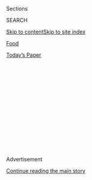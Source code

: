 <div id="app">

<div>

<div>

<div>

<div class="NYTAppHideMasthead css-1q2w90k e1suatyy0">

<div class="section css-ui9rw0 e1suatyy2">

<div class="css-eph4ug er09x8g0">

<div class="css-6n7j50">

</div>

<span class="css-1dv1kvn">Sections</span>

<div class="css-10488qs">

<span class="css-1dv1kvn">SEARCH</span>

</div>

[Skip to content](#site-content)[Skip to site
index](#site-index)

</div>

<div id="masthead-section-label" class="css-1wr3we4 eaxe0e00">

[Food](https://www.nytimes3xbfgragh.onion/section/food)

</div>

<div class="css-10698na e1huz5gh0">

</div>

</div>

<div id="masthead-bar-one" class="section hasLinks css-15hmgas e1csuq9d3">

<div class="css-uqyvli e1csuq9d0">

</div>

<div class="css-1uqjmks e1csuq9d1">

</div>

<div class="css-9e9ivx">

[](https://myaccount.nytimes3xbfgragh.onion/auth/login?response_type=cookie&client_id=vi)

</div>

<div class="css-1bvtpon e1csuq9d2">

[Today’s
Paper](https://www.nytimes3xbfgragh.onion/section/todayspaper)

</div>

</div>

</div>

</div>

<div data-aria-hidden="false">

<div id="site-content" data-role="main">

<div>

<div class="css-1aor85t" style="opacity:0.000000001;z-index:-1;visibility:hidden">

<div class="css-1hqnpie">

<div class="css-epjblv">

<span class="css-17xtcya">[Food](/section/food)</span><span class="css-x15j1o">|</span><span class="css-fwqvlz">New
Food Halls Sprout Up in New York
City</span>

</div>

<div class="css-k008qs">

<div class="css-1iwv8en">

<span class="css-18z7m18"></span>

<div>

</div>

</div>

<span class="css-1n6z4y">https://nyti.ms/2NMw1Mw</span>

<div class="css-1705lsu">

<div class="css-4xjgmj">

<div class="css-4skfbu" data-role="toolbar" data-aria-label="Social Media Share buttons, Save button, and Comments Panel with current comment count" data-testid="share-tools">

  - 
  - 
  - 
  - 
    
    <div class="css-6n7j50">
    
    </div>

  - 
  - 

</div>

</div>

</div>

</div>

</div>

</div>

<div class="css-13pd83m">

</div>

<div id="top-wrapper" class="css-1sy8kpn">

<div id="top-slug" class="css-l9onyx">

Advertisement

</div>

[Continue reading the main
story](#after-top)

<div class="ad top-wrapper" style="text-align:center;height:100%;display:block;min-height:250px">

<div id="top" class="place-ad" data-position="top" data-size-key="top">

</div>

</div>

<div id="after-top">

</div>

</div>

<div>

<div id="sponsor-wrapper" class="css-1hyfx7x">

<div id="sponsor-slug" class="css-19vbshk">

Supported by

</div>

[Continue reading the main
story](#after-sponsor)

<div id="sponsor" class="ad sponsor-wrapper" style="text-align:center;height:100%;display:block">

</div>

<div id="after-sponsor">

</div>

</div>

<div class="css-186x18t">

Front Burner

</div>

<div class="css-1vkm6nb ehdk2mb0">

# New Food Halls Sprout Up in New York City

</div>

The Deco, in the garment district, will host outposts of popular shops,
as expansions come to the Chelsea and Essex markets.

<div class="css-79elbk" data-testid="photoviewer-wrapper">

<div class="css-z3e15g" data-testid="photoviewer-wrapper-hidden">

</div>

<div class="css-1a48zt4 ehw59r15" data-testid="photoviewer-children">

![<span class="css-16f3y1r e13ogyst0" data-aria-hidden="true">The Deco
will open in
October.</span><span class="css-cnj6d5 e1z0qqy90" itemprop="copyrightHolder"><span class="css-1ly73wi e1tej78p0">Credit...</span><span><span>Daniel
Krieger for The New York
Times</span></span></span>](https://static01.graylady3jvrrxbe.onion/images/2019/09/04/dining/03Burner1/merlin_159808254_691fe8bc-8abd-4694-8f82-51ce61cfa776-articleLarge.jpg?quality=75&auto=webp&disable=upscale)

</div>

</div>

<div class="css-18e8msd">

<div class="css-vp77d3 epjyd6m0">

<div class="css-hus3qt ey68jwv0" data-aria-hidden="true">

[![Florence
Fabricant](https://static01.graylady3jvrrxbe.onion/images/2018/07/16/multimedia/author-florence-fabricant/author-florence-fabricant-thumbLarge.png
"Florence Fabricant")](https://www.nytimes3xbfgragh.onion/by/florence-fabricant)

</div>

<div class="css-1baulvz">

By [<span class="css-1baulvz last-byline" itemprop="name">Florence
Fabricant</span>](https://www.nytimes3xbfgragh.onion/by/florence-fabricant)

</div>

</div>

  - 
    
    <div class="css-ld3wwf e16638kd2">
    
    Sept. 3,
    2019
    
    </div>

  - 
    
    <div class="css-4xjgmj">
    
    <div class="css-d8bdto" data-role="toolbar" data-aria-label="Social Media Share buttons, Save button, and Comments Panel with current comment count" data-testid="share-tools">
    
      - 
      - 
      - 
      - 
        
        <div class="css-6n7j50">
        
        </div>
    
      - 
      - 
    
    </div>
    
    </div>

</div>

</div>

<div class="section meteredContent css-1r7ky0e" name="articleBody" itemprop="articleBody">

<div class="css-1fanzo5 StoryBodyCompanionColumn">

<div class="css-53u6y8">

New York has become a food-hall town, with perhaps more of these
collections of food and dining stalls than in any other city in the
country. This season, there will be some showy additions, as operators
are increasingly selective as to who gets to set up shop.

## [The Deco](https://thedeconewyork.com/)

Doris Huang has filled her shiny cobalt-and-gold food hall with a
cross-section of options including Huli Huli for Hawaiian fare, like
[huli huli
chicken](https://cooking.nytimes3xbfgragh.onion/recipes/1020347-huli-huli-chicken)
(but no poke); Papa Poule rotisserie chicken from the Maman group;
[Nansense](https://www.nytimes3xbfgragh.onion/2018/11/29/dining/nansense-food-truck-review.html)
for Afghan specialties; [Little Tong Noodle
Shop](https://www.nytimes3xbfgragh.onion/2017/07/11/dining/little-tong-noodle-shop-review-east-village.html)
from Simone Tong (who is also opening a restaurant, Silver Apricot, this
fall); [Mani in Pasta](https://www.maniinpastamenu.com/) for pizza and
Roman items; and [Beach
Bistro 96](https://www.nytimes3xbfgragh.onion/2016/07/20/dining/brazilian-food-rockaways-beach-bistro-96.html)
with Brazilian bites from Rockaway Beach. The stalls surround a big
gilded bar for wine, beer and cocktails.

The Deco, 231 West 39th Street (between Seventh and Eighth Avenues),
October.

</div>

</div>

<div class="css-79elbk" data-testid="photoviewer-wrapper">

<div class="css-z3e15g" data-testid="photoviewer-wrapper-hidden">

</div>

<div class="css-1a48zt4 ehw59r15" data-testid="photoviewer-children">

![<span class="css-16f3y1r e13ogyst0" data-aria-hidden="true">Cheese tea
and other delights can be found at
8sia.</span><span class="css-cnj6d5 e1z0qqy90" itemprop="copyrightHolder"><span class="css-1ly73wi e1tej78p0">Credit...</span><span>Tony
Cenicola/The New York
Times</span></span>](https://static01.graylady3jvrrxbe.onion/images/2019/09/04/dining/03Burner2/merlin_159887247_35c42174-d6b5-45c7-b5c2-fe1d274288af-articleLarge.jpg?quality=75&auto=webp&disable=upscale)

</div>

</div>

<div class="css-1fanzo5 StoryBodyCompanionColumn">

<div class="css-53u6y8">

## 8SIA

The stalls in this new two-story space all serve Asian food, as the name
implies, with a focus on street food. The bright stands, assembled by
the developer Chi Zhang, are Yaso Noodle Bar, with pan-fried bao, soup
dumplings and noodles from Shanghai; Rice-On\! with bowls, rolls and
sushi; Curry 42, for foods from southeast Asia; Debutea, for bubble,
fruit and cheese tea; and upstairs, Bee Patterns for egg bubble waffles
with gelato.

8sia, 220 East 42nd Street (Second Avenue), September.*\[*[*Click here
to read more from our restaurant
preview.*](https://www.nytimes3xbfgragh.onion/2019/09/03/dining/fall-restaurant-preview-nyc.html)*\]*

</div>

</div>

<div class="css-79elbk" data-testid="photoviewer-wrapper">

<div class="css-z3e15g" data-testid="photoviewer-wrapper-hidden">

</div>

<div class="css-1a48zt4 ehw59r15" data-testid="photoviewer-children">

<div class="css-1xdhyk6 erfvjey0">

<span class="css-1ly73wi e1tej78p0">Image</span>

<div class="css-zjzyr8">

<div data-testid="lazyimage-container" style="height:257.77777777777777px">

</div>

</div>

</div>

<span class="css-16f3y1r e13ogyst0" data-aria-hidden="true">Many of the
tenants at the Market Line are from the Lower East Side and
Chinatown.</span><span class="css-cnj6d5 e1z0qqy90" itemprop="copyrightHolder"><span class="css-1ly73wi e1tej78p0">Credit...</span><span>Emon
Hassan for The New York Times</span></span>

</div>

</div>

<div class="css-1fanzo5 StoryBodyCompanionColumn">

<div class="css-53u6y8">

## The Market Line

The dozens of bright stalls in the new Essex Market, which opened in
May, are not enough for the enormous Essex Crossing development on the
Lower East Side. This fall, the Market Line, with another 30 vendors of
prepared food and fresh ingredients, including some restaurants, will
open in the lower level. Coming are [Schaller &
Weber](https://schallerweber.com/) for sausages; [Tortilleria
Nixtamal](https://www.tortillerianixtamal.com/)’s Mexican foods; Que
Chevere for Puerto Rican food; the [Grand Delancey Beer
Hall](https://marketline.nyc/vendors/grand-delancey/), where imbibers
can order food from other kiosks; and [Essex
Pearl](https://www.essexpearl.com/), a fish market, with a restaurant.
Many of the tenants are from the Lower East Side and Chinatown. Rohan
Mehra — a principal of Prusik Group, a developer and a founder of the
market — said Market Line will complement, not compete with, the Essex
Market upstairs. By 2021, Market Line will triple in size to make the
whole thing one of the largest city markets in the world.

The Market Line, 115 Delancey Street (Essex Street),
October.

</div>

</div>

<div class="css-79elbk" data-testid="photoviewer-wrapper">

<div class="css-z3e15g" data-testid="photoviewer-wrapper-hidden">

</div>

<div class="css-1a48zt4 ehw59r15" data-testid="photoviewer-children">

<div class="css-1xdhyk6 erfvjey0">

<span class="css-1ly73wi e1tej78p0">Image</span>

<div class="css-zjzyr8">

<div data-testid="lazyimage-container" style="height:257.77777777777777px">

</div>

</div>

</div>

<span class="css-16f3y1r e13ogyst0" data-aria-hidden="true">World
Artisan Market will open in late fall in Astoria,
Queens.</span><span class="css-cnj6d5 e1z0qqy90" itemprop="copyrightHolder"><span class="css-1ly73wi e1tej78p0">Credit...</span><span>Emon
Hassan for The New York Times</span></span>

</div>

</div>

<div class="css-1fanzo5 StoryBodyCompanionColumn">

<div class="css-53u6y8">

## World Artisan Market

This food hall in Astoria, Queens, diverges from the usual formula, with
no communal area for a group of dining destinations. Instead, each stall
is self-contained, with its own seating. “I didn’t want that cafeteria
style,” said Stephen Lysohir, whose company, EJ Stevens Group, is
developing the 16,000-square-foot space. So far, he has signed
Elevenses, a French-Scandinavian bakery; and Sotto La Luna, an Italian
restaurant and gelato stand. He plans to add others, none of which are
chains, to represent regions like Africa, Asia and the Mediterranean. A
2,000-square-foot outdoor seating area is also planned.

World Artisan Market, 34-39 31st Street (35th Avenue), Astoria, Queens,
November.

</div>

</div>

<div class="css-79elbk" data-testid="photoviewer-wrapper">

<div class="css-z3e15g" data-testid="photoviewer-wrapper-hidden">

</div>

<div class="css-1a48zt4 ehw59r15" data-testid="photoviewer-children">

<div class="css-1xdhyk6 erfvjey0">

<span class="css-1ly73wi e1tej78p0">Image</span>

<div class="css-zjzyr8">

<div data-testid="lazyimage-container" style="height:290px">

</div>

</div>

</div>

<span class="css-16f3y1r e13ogyst0" data-aria-hidden="true">Noah
Bernamoff and the chef Dianna Daoheung at the new Black Seed
Appetizing.</span><span class="css-cnj6d5 e1z0qqy90" itemprop="copyrightHolder"><span class="css-1ly73wi e1tej78p0">Credit...</span><span>Caitlin
Ochs for The New York Times</span></span>

</div>

</div>

<div class="css-1fanzo5 StoryBodyCompanionColumn">

<div class="css-53u6y8">

## The Chelsea Local

Chelsea Market, one of the city’s first food halls, is expanding Chelsea
Local on its lower level. There will be a new store, Black Seed
Appetizing, from [Black Seed Bagels](https://www.blackseedbagels.com/),
with smoked fish in sandwiches and by the pound, tinned seafood, salads
and pastries. [Pearl River Mart](https://pearlriver.com/), which has a
large space on Chelsea Market’s ground floor, will open a food outpost
on the lower level, selling Asian items, mostly groceries and frozen
food; [Las Delicias Patisserie](https://lasdeliciaspatisserie.com/), a
gluten-free bakery at the Union Square Greenmarket, will open its first
shop; and [Dickson’s Farmstand
Meats](https://www.dicksonsfarmstand.com/) will move from the ground
floor to a much larger space downstairs.

Chelsea Local, 75 Ninth Avenue (15th Street), September.

</div>

</div>

<div>

</div>

<div class="css-1fanzo5 StoryBodyCompanionColumn">

<div class="css-53u6y8">

*Follow* [*NYT Food on Twitter*](https://twitter.com/nytfood) *and*
[*NYT Cooking on Instagram*](https://www.instagram.com/nytcooking/)*,*
[*Facebook*](https://www.facebookcorewwwi.onion/nytcooking/) *and*
[*Pinterest*](https://www.pinterest.com/nytcooking/)*.* [*Get regular
updates from NYT Cooking, with recipe suggestions, cooking tips and
shopping
advice*](https://www.nytimes3xbfgragh.onion/newsletters/cooking)*.*

</div>

</div>

</div>

<div>

</div>

<div>

</div>

<div>

</div>

<div>

<div id="bottom-wrapper" class="css-1ede5it">

<div id="bottom-slug" class="css-l9onyx">

Advertisement

</div>

[Continue reading the main
story](#after-bottom)

<div id="bottom" class="ad bottom-wrapper" style="text-align:center;height:100%;display:block;min-height:90px">

</div>

<div id="after-bottom">

</div>

</div>

</div>

</div>

</div>

## Site Index

<div>

</div>

## Site Information Navigation

  - [© <span>2020</span> <span>The New York Times
    Company</span>](https://help.nytimes3xbfgragh.onion/hc/en-us/articles/115014792127-Copyright-notice)

<!-- end list -->

  - [NYTCo](https://www.nytco.com/)
  - [Contact
    Us](https://help.nytimes3xbfgragh.onion/hc/en-us/articles/115015385887-Contact-Us)
  - [Work with us](https://www.nytco.com/careers/)
  - [Advertise](https://nytmediakit.com/)
  - [T Brand Studio](http://www.tbrandstudio.com/)
  - [Your Ad
    Choices](https://www.nytimes3xbfgragh.onion/privacy/cookie-policy#how-do-i-manage-trackers)
  - [Privacy](https://www.nytimes3xbfgragh.onion/privacy)
  - [Terms of
    Service](https://help.nytimes3xbfgragh.onion/hc/en-us/articles/115014893428-Terms-of-service)
  - [Terms of
    Sale](https://help.nytimes3xbfgragh.onion/hc/en-us/articles/115014893968-Terms-of-sale)
  - [Site
    Map](https://spiderbites.nytimes3xbfgragh.onion)
  - [Help](https://help.nytimes3xbfgragh.onion/hc/en-us)
  - [Subscriptions](https://www.nytimes3xbfgragh.onion/subscription?campaignId=37WXW)

</div>

</div>

</div>

</div>
